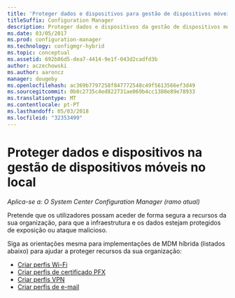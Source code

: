 ```yaml
---
title: 'Proteger dados e dispositivos para gestão de dispositivos móveis no local '
titleSuffix: Configuration Manager
description: Proteger dados e dispositivos da gestão de dispositivos móveis no local no Configuration Manager.
ms.date: 03/05/2017
ms.prod: configuration-manager
ms.technology: configmgr-hybrid
ms.topic: conceptual
ms.assetid: 692b86d5-dea7-4414-9e1f-043d2cadfd3b
author: aczechowski
ms.author: aaroncz
manager: dougeby
ms.openlocfilehash: ac369b7797258f847772548c49f5613566ef3d49
ms.sourcegitcommit: 0b0c2735c4ed822731ae069b4cc1380e89e78933
ms.translationtype: MT
ms.contentlocale: pt-PT
ms.lasthandoff: 05/03/2018
ms.locfileid: "32353499"
---
```

# <a name="protect-data-and-devices-in-on-premises-mobile-device-management"></a>Proteger dados e dispositivos na gestão de dispositivos móveis no local

*Aplica-se a: O System Center Configuration Manager (ramo atual)*

Pretende que os utilizadores possam aceder de forma segura a recursos da sua organização, para que a infraestrutura e os dados estejam protegidos de exposição ou ataque malicioso.

Siga as orientações mesma para implementações de MDM híbrida (listados abaixo) para ajudar a proteger recursos da sua organização:

- [Criar perfis Wi-Fi](create-wifi-profiles.md)
- [Criar perfis de certificado PFX](create-pfx-certificate-profiles.md)
- [Criar perfis VPN](create-vpn-profiles.md)
- [Criar perfis de e-mail](create-exchange-activesync-profiles.md)
